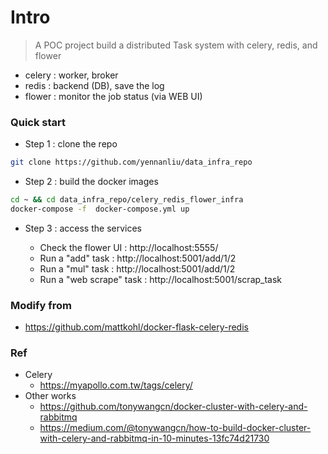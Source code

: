 
# Intro

> A POC project build a distributed Task system with celery, redis, and flower

- celery : worker, broker
- redis  : backend (DB), save the log 
- flower : monitor the job status (via WEB UI)

### Quick start 

- Step 1 : clone the repo
```bash
git clone https://github.com/yennanliu/data_infra_repo
```
- Step 2 : build the docker images 
```bash
cd ~ && cd data_infra_repo/celery_redis_flower_infra
docker-compose -f  docker-compose.yml up 
```

- Step 3 : access the services 

	- Check the flower UI : http://localhost:5555/
	- Run a "add" task : http://localhost:5001/add/1/2
	- Run a "mul" task :  http://localhost:5001/add/1/2
	- Run a "web scrape" task :  http://localhost:5001/scrap_task


### Modify from 

- https://github.com/mattkohl/docker-flask-celery-redis

### Ref
- Celery 
	- https://myapollo.com.tw/tags/celery/
- Other works 
	- https://github.com/tonywangcn/docker-cluster-with-celery-and-rabbitmq
	- https://medium.com/@tonywangcn/how-to-build-docker-cluster-with-celery-and-rabbitmq-in-10-minutes-13fc74d21730